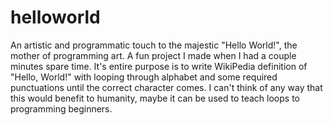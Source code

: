 # helloworld
An artistic and programmatic touch to the majestic "Hello World!", the mother of programming art. A fun project I made when I had a couple minutes spare time. It's entire purpose is to write WikiPedia definition of "Hello, World!" with looping through alphabet and some required punctuations until the correct character comes. I can't think of any way that this would benefit to humanity, maybe it can be used to teach loops to programming beginners.
